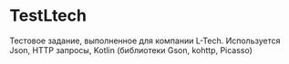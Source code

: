 # TestLtech
Тестовое задание, выполненное для компании L-Tech.
Используется Json, HTTP запросы, Kotlin (библиотеки Gson, kohttp, Picasso)
